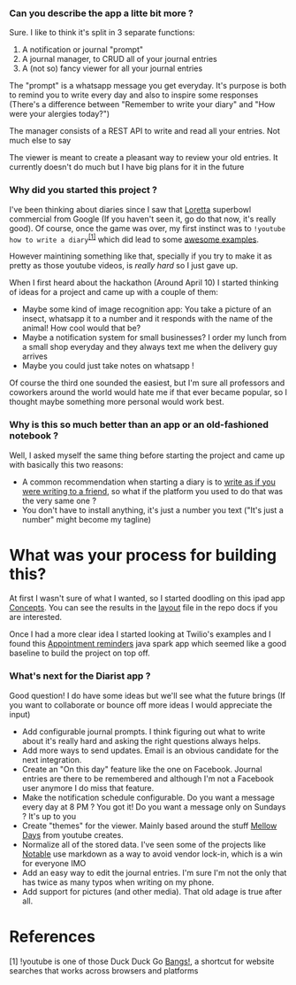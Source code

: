 ### Can you describe the app a litte bit more ?
Sure. I like to think it's split in 3 separate functions:
1. A notification or journal "prompt"
1. A journal manager, to CRUD all of your journal entries
1. A (not so) fancy viewer for all your journal entries

The "prompt" is a whatsapp message you get everyday.
It's purpose is both to remind you to write every day and also to inspire some responses (There's a difference between "Remember to write your diary" and "How were your alergies today?")

The manager consists of a REST API to write and read all your entries. Not much else to say

The viewer is meant to create a pleasant way to review your old entries. It currently doesn't do much but I have big plans for it in the future

### Why did you started this project ?

I've been thinking about diaries since I saw that [Loretta](https://youtu.be/6xSxXiHwMrg) superbowl commercial from Google (If you haven't seen it, go do that now, it's really good).
Of course, once the game was over, my first instinct was to `!youtube how to write a diary`<sup>[[1]](#1)</sup> which did lead to some [awesome examples](https://youtu.be/fPkPesz-t_Q).

However maintining something like that, specially if you try to make it as pretty as those youtube videos, is *really hard* so I just gave up.

When I first heard about the hackathon (Around April 10) I started thinking of ideas for a project and came up with a couple of them:
* Maybe some kind of image recognition app: You take a picture of an insect, whatsapp it to a number and it responds with the name of the animal! How cool would that be?
* Maybe a notification system for small businesses? I order my lunch from a small shop everyday and they always text me when the delivery guy arrives
* Maybe you could just take notes on whatsapp !

Of course the third one sounded the easiest, but I'm sure all professors and coworkers around the world would hate me if that ever became popular, so I thought maybe something more personal would work best.

### Why is this so much better than an app or an old-fashioned notebook ?

Well, I asked myself the same thing before starting the project and came up with basically this two reasons:
* A common recommendation when starting a diary is to [write as if you were writing to a friend](https://www.skillsyouneed.com/ps/diary-journal.html), so what if the platform you used to do that was the very same one ?
* You don't have to install anything, it's just a number you text ("It's just a number" might become my tagline)

# What was your process for building this?

At first I wasn't sure of what I wanted, so I started doodling on this ipad app [Concepts](https://concepts.app/en/).
You can see the results in the [layout](layout.pdf) file in the repo docs if you are interested.

Once I had a more clear idea I started looking at Twilio's examples and I found this [Appointment reminders](https://www.twilio.com/docs/sms/tutorials/appointment-reminders-java-spark) java spark app which seemed like a good baseline to build the project on top off.

### What's next for the Diarist app ?
Good question! I do have some ideas but we'll see what the future brings (If you want to collaborate or bounce off more ideas I would appreciate the input)

* Add configurable journal prompts. I think figuring out what to write about it's really hard and asking the right questions always helps.
* Add more ways to send updates. Email is an obvious candidate for the next integration.
* Create an "On this day" feature like the one on Facebook. Journal entries are there to be remembered and although I'm not a Facebook user anymore I do miss that feature.
* Make the notification schedule configurable. Do you want a message every day at 8 PM ? You got it! Do you want a message only on Sundays ? It's up to you
* Create "themes" for the viewer. Mainly based around the stuff [Mellow Days](https://www.youtube.com/channel/UCU3ZpZbnPqdfUVU5zAeofcQ) from youtube creates.
* Normalize all of the stored data. I've seen some of the projects like [Notable](https://github.com/notable/notable) use markdown as a way to avoid vendor lock-in, which is a win for everyone IMO
* Add an easy way to edit the journal entries. I'm sure I'm not the only that has twice as many typos when writing on my phone.
* Add support for pictures (and other media). That old adage is true after all.


# References

<a id="1">[1]</a> !youtube is one of those Duck Duck Go [Bangs!](https://duckduckgo.com/bang), a shortcut for website searches that works across browsers and platforms